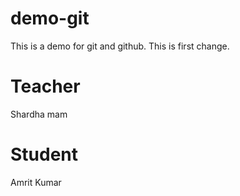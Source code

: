 # demo-git

This is a demo for git and github.
This is first change.

# Teacher

Shardha mam

# Student

Amrit Kumar

